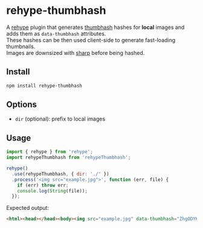 # rehype-thumbhash

A [rehype](https://github.com/rehypejs/rehype) plugin that generates [thumbhash](https://github.com/evanw/thumbhash) hashes for **local** images and adds them as `data-thumbhash` attributes.  
These hashes can be then used client-side to generate fast-loading thumbnails.  
Images are downsized with [sharp](https://www.npmjs.com/package/sharp) before being hashed.

## Install

```sh
npm install rehype-thumbhash
```

## Options

- `dir` (optional): prefix to local images

## Usage

```js
import { rehype } from 'rehype';
import rehypeThumbhash from 'rehypeThumbhash';

rehype()
  .use(rehypeThumbhash, { dir: './' })
  .process('<img src="example.jpg">', function (err, file) {
    if (err) throw err;
    console.log(String(file));
  });
```

Expected output:

```html
<html><head></head><body><img src="example.jpg" data-thumbhash="ZhgODYKHh3l/ioh0d5hohkVtEOYG"></body></html>
```
